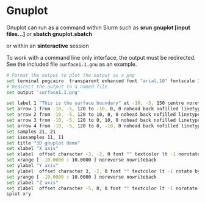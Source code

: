 # Gnuplot

Gnuplot can run as a command within Slurm such as **srun gnuplot [input files...]** or **sbatch gnuplot.sbatch**

or within an **sinteractive** session

To work with a command line only interface, the output must be redirected.
See the included file `surface1.1.gnu` as an example.

```bash
# Format the output to plot the output as a png
set terminal pngcairo  transparent enhanced font "arial,10" fontscale 1.0 size 500, 350
# Redirect the output to a named file
set output 'surface1.1.png'

set label 1 "This is the surface boundary" at -10, -5, 150 centre norotate back nopoint offset character 0, 0, 0
set arrow 1 from -10, -5, 120 to -10, 0, 0 nohead back nofilled linetype -1 linewidth 1.000
set arrow 2 from -10, -5, 120 to 10, 0, 0 nohead back nofilled linetype -1 linewidth 1.000
set arrow 3 from -10, -5, 120 to 0, 10, 0 nohead back nofilled linetype -1 linewidth 1.000
set arrow 4 from -10, -5, 120 to 0, -10, 0 nohead back nofilled linetype -1 linewidth 1.000
set samples 21, 21
set isosamples 11, 11
set title "3D gnuplot demo"
set xlabel "X axis"
set xlabel  offset character -3, -2, 0 font "" textcolor lt -1 norotate
set xrange [ -10.0000 : 10.0000 ] noreverse nowriteback
set ylabel "Y axis"
set ylabel  offset character 3, -2, 0 font "" textcolor lt -1 rotate by -270
set yrange [ -10.0000 : 10.0000 ] noreverse nowriteback
set zlabel "Z axis"
set zlabel  offset character -5, 0, 0 font "" textcolor lt -1 norotate
splot x*y
```
